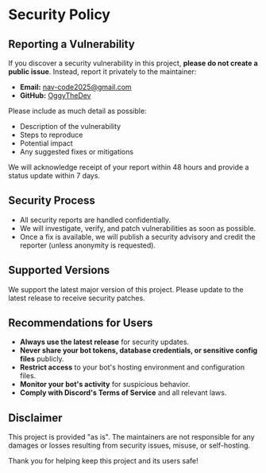 # Security Policy

## Reporting a Vulnerability

If you discover a security vulnerability in this project, **please do not create a public issue**. Instead, report it privately to the maintainer:

- **Email:** nav-code2025@gmail.com
- **GitHub:** [OggyTheDev](https://github.com/oggythdev)

Please include as much detail as possible:

- Description of the vulnerability
- Steps to reproduce
- Potential impact
- Any suggested fixes or mitigations

We will acknowledge receipt of your report within 48 hours and provide a status update within 7 days.

## Security Process

- All security reports are handled confidentially.
- We will investigate, verify, and patch vulnerabilities as soon as possible.
- Once a fix is available, we will publish a security advisory and credit the reporter (unless anonymity is requested).

## Supported Versions

We support the latest major version of this project. Please update to the latest release to receive security patches.

## Recommendations for Users

- **Always use the latest release** for security updates.
- **Never share your bot tokens, database credentials, or sensitive config files** publicly.
- **Restrict access** to your bot's hosting environment and configuration files.
- **Monitor your bot's activity** for suspicious behavior.
- **Comply with Discord's Terms of Service** and all relevant laws.

## Disclaimer

This project is provided "as is". The maintainers are not responsible for any damages or losses resulting from security issues, misuse, or self-hosting.

Thank you for helping keep this project and its users safe!
